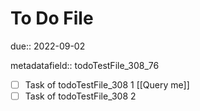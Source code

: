 # To Do File

due:: 2022-09-02

metadatafield:: todoTestFile_308\_76

- [ ] Task of todoTestFile_308 1 [[Query me]]
- [ ] Task of todoTestFile_308 2

